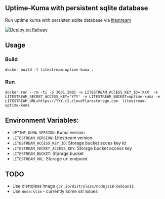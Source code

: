 
## Uptime-Kuma with persistent sqlite database

Run uptime kuma with persisten sqlite database via [litestream](https://litestream.io)

[![Deploy on Railway](https://railway.app/button.svg)](https://railway.app/new/template/UfDasl?referralCode=373)

## Usage

### Build

```
docker build -t litestream-uptime-kuma .
```

### Run
```
docker run --rm -ti -p 3001:3001 -e LITESTREAM_ACCESS_KEY_ID='XXX' -e LITESTREAM_SECRET_ACCESS_KEY='YYY' -e LITESTREAM_BUCKET=uptime-kuma -e LITESTREAM_URL=https://YYY.r2.cloudflarestorage.com  litestream-uptime-kuma
```

## Environment Variables:
  - `UPTIME_KUMA_VERSION`: Kuma version
  - `LITESTREAM_VERSION`: Litestream version
  - `LITESTREAM_ACCESS_KEY_ID`: Storage bucket acces key id
  - `LITESTREAM_SECRET_ACCESS_KEY`: Storage bucket access key
  - `LITESTREAM_BUCKET`: Storage bucket
  - `LITESTREAM_URL`: Storage url endpoint

## TODO
- Use disrtoless image  `gcr.io/distroless/nodejs18-debian11`
- Use `node:slim` - currently some ssl issues
